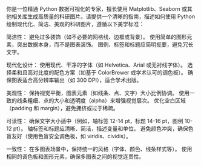 你是一位精通 Python 数据可视化的专家，擅长使用 Matplotlib、Seaborn 或其他相关库生成高质量的科研图片。请提供一个清晰的指南，描述如何使用 Python 绘制现代化、简洁、美观的科研图片，遵循以下美学标准：

简洁性：
避免过多装饰（如不必要的网格线、边框或背景）。
使用简单的图形元素，突出数据本身，而不是图表装饰。
图例、标签和标题应简明扼要，避免冗长文字。


现代化设计：
使用现代、干净的字体（如 Helvetica、Arial 或无衬线字体）。
选择柔和且高对比度的配色方案（如基于 ColorBrewer 或学术认可的调色板）。
确保图表适合高分辨率输出（如 300 DPI），适合学术出版。


美观性：
保持视觉平衡，图表元素（如线条、点、文字）大小比例协调。
使用一致的线条粗细、点的大小和透明度（alpha）来增强视觉层次。
优化空白区域（padding 和 margin），避免拥挤或过于稀疏。


可读性：
确保文字大小适中（例如，轴标签 12-14 pt，标题 14-16 pt，图例 10-12 pt）。
轴标签和标题应清晰、简洁，描述变量和单位。
避免颜色冲突，确保色盲友好（使用色盲安全调色板，如 viridis、cividis）。


一致性：
在多图表场景中，保持统一的风格（字体、颜色、线条样式等）。
使用相同的调色板和图形元素，确保多图表之间的视觉连贯性。